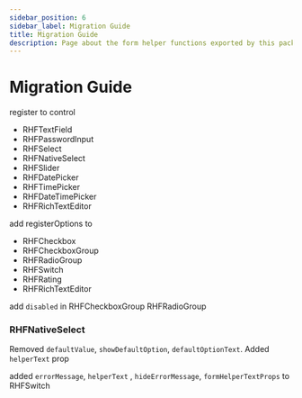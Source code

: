 ```yaml
---
sidebar_position: 6
sidebar_label: Migration Guide
title: Migration Guide
description: Page about the form helper functions exported by this package. 
---
```


# Migration Guide

register to control

- RHFTextField
- RHFPasswordInput
- RHFSelect
- RHFNativeSelect
- RHFSlider
- RHFDatePicker
- RHFTimePicker
- RHFDateTimePicker
- RHFRichTextEditor

add registerOptions to
- RHFCheckbox
- RHFCheckboxGroup
- RHFRadioGroup
- RHFSwitch
- RHFRating
- RHFRichTextEditor

add `disabled` in RHFCheckboxGroup RHFRadioGroup

### RHFNativeSelect
Removed `defaultValue`, `showDefaultOption`, `defaultOptionText`. Added `helperText` prop

added `errorMessage`, `helperText` , `hideErrorMessage`, `formHelperTextProps` to RHFSwitch